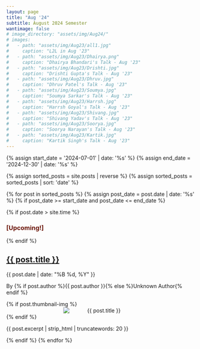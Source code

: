 ```yaml
---
layout: page
title: "Aug '24"
subtitle: August 2024 Semester
wantimage: false
# image_directory: "assets/img/Aug24/"
# images:
#   - path: "assets/img/Aug23/all1.jpg"
#     caption: "L2L in Aug '23"
#   - path: "assets/img/Aug23/Dhairya.png"
#     caption: "Dhairya Bhandari's Talk - Aug '23"
#   - path: "assets/img/Aug23/Drishti.jpg"
#     caption: "Drishti Gupta's Talk - Aug '23"
#   - path: "assets/img/Aug23/Dhruv.jpg"
#     caption: "Dhruv Patel's Talk - Aug '23"
#   - path: "assets/img/Aug23/Soumya.jpg"
#     caption: "Soumya Sarkar's Talk - Aug '23"
#   - path: "assets/img/Aug23/Harrsh.jpg"
#     caption: "Harrsh Goyal's Talk - Aug '23"
#   - path: "assets/img/Aug23/Shivang.jpg"
#     caption: "Shivang Yadav's Talk - Aug '23"
#   - path: "assets/img/Aug23/Soorya.jpg"
#     caption: "Soorya Narayan's Talk - Aug '23"
#   - path: "assets/img/Aug23/Kartik.jpg"
#     caption: "Kartik Singh's Talk - Aug '23"
---
```


<div class="post-list">
  {% assign start_date = '2024-07-01' | date: '%s' %}
  {% assign end_date = '2024-12-30' | date: '%s' %}

  {% assign sorted_posts = site.posts | reverse %}
  {% assign sorted_posts = sorted_posts | sort: 'date' %}

  {% for post in sorted_posts %}
    {% assign post_date = post.date | date: '%s' %}
    {% if post_date >= start_date and post_date <= end_date %}
      <div class="post-box">
        {% if post.date > site.time %}
          <h3 class="blinking-text" style="color: rgb(106, 20, 7);">[Upcoming!]</h3>
        {% endif %}
        <h2><a href="{{ post.url }}">{{ post.title }}</a></h2>
        <p class="post-date">{{ post.date | date: "%B %d, %Y" }}</p>
        <p class="post-author">By {% if post.author %}{{ post.author }}{% else %}Unknown Author{% endif %}</p>
        {% if post.thumbnail-img %}
        <div class="post-thumbnail" style="text-align: center;">
          <img src="{{ post.thumbnail-img | relative_url }}" alt="{{ post.title }}"
         style="max-width: 200px; height: auto; display: block; margin: 0 auto;">
        </div>
        {% endif %}
        <p class="post-excerpt">{{ post.excerpt | strip_html | truncatewords: 20 }}</p>
      </div>
    {% endif %}
  {% endfor %}
</div>
